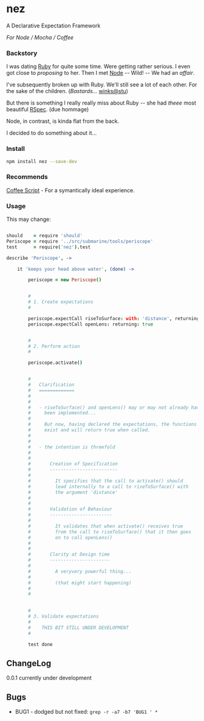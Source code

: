 nez
===

A Declarative Expectation Framework<br />

*For Node / Mocha / Coffee*


### Backstory

I was dating [Ruby](http://www.ruby-lang.org/en/) for quite some time. Were getting rather serious. I even got close to *proposing* to her. Then I met [Node](http://nodejs.org/) -- Wild! -- We had an *affair*.

I've subsequently broken up with Ruby. We'll still see a lot of each other. For the sake of the children. (*Bastards...* [winks@stu](https://github.com/stuartc))

But there is something I really really miss about Ruby -- she had *theee* most beautiful [RSpec](http://rspec.info/). (due hommage)

Node, in contrast, is kinda flat from the back.

I decided to do something about it...


### Install

```bash
npm install nez --save-dev
```

### Recommends

[Coffee Script](http://coffeescript.org/) - For a symantically ideal experience.


### Usage

This may change:

```coffee

should    = require 'should'
Periscope = require '../src/submarine/tools/periscope'
test      = require('nez').test

describe 'Periscope', -> 

    it 'keeps your head above water', (done) -> 

        periscope = new Periscope()


        #
        # 1. Create expectations
        #

        periscope.expectCall riseToSurface: with: 'distance', returning: true
        periscope.expectCall openLens: returning: true


        #
        # 2. Perform action
        #

        periscope.activate()


        #
        #   Clarification
        #   =============
        # 
        # 
        #   - riseToSurface() and openLens() may or may not already have 
        #     been implemented... 
        #   
        #     But now, having declared the expectations, the functions do 
        #     exist and will return true when called.
        # 
        # 
        #   - the intention is threefold
        # 
        # 
        #       Creation of Specification
        #       -------------------------
        #   
        #         It specifies that the call to activate() should 
        #         lead internally to a call to riseToSurface() with 
        #         the argument 'distance'
        #   
        #   
        #       Validation of Behaviour
        #       -----------------------
        #   
        #         It validates that when activate() receives true 
        #         from the call to riseToSurface() that it then goes 
        #         on to call openLens() 
        #   
        # 
        #       Clarity at Design time
        #       ----------------------
        # 
        #         A veryvery powerful thing... 
        # 
        #         (that might start happening)
        # 
        # 
 

        #
        # 3. Validate expectations
        # 
        #    THIS BIT STILL UNDER DEVELOPMENT
        #

        test done


```

ChangeLog
---------

0.0.1 currently under development


Bugs
----

* BUG1 - dodged but not fixed: `grep -r -a7 -b7 'BUG1 ' *`


